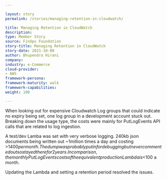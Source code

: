 ```yaml
---

layout: story
permalink: /stories/managing-retention-in-cloudwatch/

title: Managing Retention in CloudWatch
description:
type: Member Story
source: FinOps Foundation
story-title: Managing Retention in CloudWatch
story-date: 2021-10-08
author: Bhupendra Hirani
company: 
industry: e-Commerce
cloud-provider: 
- AWS
framework-persona:
framework-maturity: walk
framework-capabilities:
weight: 100

---
```


When looking out for expensive Cloudwatch Log groups that could indicate no expiry being set, one log group in a development account stuck out. Breaking down the usage type, the costs were mainly for PutLogEvents API calls that are related to log ingestion. 

A test/dev Lamba was set with very verbose logging. 240kb json documents being written out ~1million times a day and costing >$1400 per month. The dump was probably put in for debugging but never commented out so stayed there for 2 years. In comparison, the monthly PutLogEvents costs of the equivalent production Lambda is <$100 a month. 

Updating the Lambda and setting a retention period resolved the issues.
